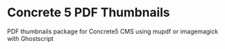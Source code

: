 Concrete 5 PDF Thumbnails
============

PDF thumbnails package for Concrete5 CMS using mupdf or imagemagick with Ghostscript
